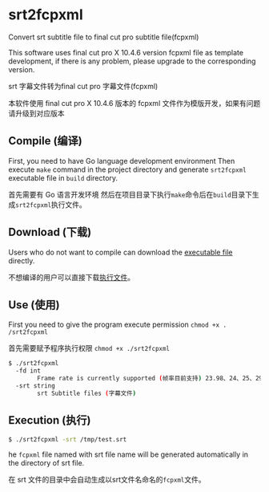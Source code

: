 # srt2fcpxml
Convert srt subtitle file to final cut pro subtitle file(fcpxml)

This software uses final cut pro X 10.4.6 version fcpxml file as template development, if there is any problem, please upgrade to the corresponding version.

srt 字幕文件转为final cut pro 字幕文件(fcpxml)

本软件使用 final cut pro X 10.4.6 版本的 fcpxml 文件作为模版开发，如果有问题请升级到对应版本


## Compile (编译)
First, you need to have Go language development environment
Then execute `make` command in the project directory and generate `srt2fcpxml` executable file in `build` directory.

首先需要有 Go 语言开发环境
然后在项目目录下执行`make`命令后在`build`目录下生成`srt2fcpxml`执行文件。

## Download (下载)
Users who do not want to compile can download the [executable file](https://github.com/GanymedeNil/srt2fcpxml/releases) directly.

不想编译的用户可以直接下载[执行文件](https://github.com/GanymedeNil/srt2fcpxml/releases)。

## Use (使用)
First you need to give the program execute permission `chmod +x . /srt2fcpxml`

首先需要赋予程序执行权限 `chmod +x ./srt2fcpxml`

```bash
$ ./srt2fcpxml
  -fd int
    	Frame rate is currently supported (帧率目前支持) 23.98、24、25、29.97、30、50、59.94、60 (default 25)
  -srt string
    	srt Subtitle files (字幕文件)
```

## Execution (执行)

```bash
$ ./srt2fcpxml -srt /tmp/test.srt
```
he `fcpxml` file named with srt file name will be generated automatically in the directory of srt file.

在 srt 文件的目录中会自动生成以srt文件名命名的`fcpxml`文件。
